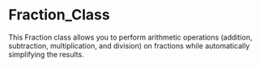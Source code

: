 # Fraction_Class
This Fraction class allows you to perform arithmetic operations (addition, subtraction, multiplication, and division) on fractions while automatically simplifying the results.
